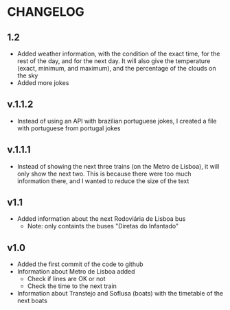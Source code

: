 # CHANGELOG

## 1.2
* Added weather information, with the condition of the exact time, for the rest of the day, and for the next day. It will also give the temperature (exact, minimum, and maximum), and the percentage of the clouds on the sky
* Added more jokes

## v.1.1.2
* Instead of using an API with brazilian portuguese jokes, I created a file with portuguese from portugal jokes

## v.1.1.1
* Instead of showing the next three trains (on the Metro de Lisboa), it will only show the next two. This is because there were too much information there, and I wanted to reduce the size of the text

## v1.1
* Added information about the next Rodoviária de Lisboa bus
  * Note: only containts the buses "Diretas do Infantado"

## v1.0
* Added the first commit of the code to github
* Information about Metro de Lisboa added
  * Check if lines are OK or not
  * Check the time to the next train
* Information about Transtejo and Soflusa (boats) with the timetable of the next boats
